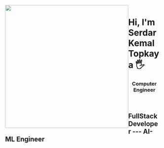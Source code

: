 
<img src="https://github.com/user-attachments/assets/860a9f7c-8143-4cf1-a909-036f076c0505" style="float: left" height=400px/>
<h1>Hi, I'm Serdar Kemal Topkaya 🖐</h1>
<h3 align="center">Computer Engineer</h3>
<br>

<h2>FullStack Developer --- AI-ML Engineer</h2>

